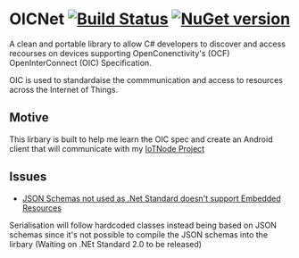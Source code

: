 # OICNet [![Build Status](https://travis-ci.org/NZSmartie/OICNet.svg?branch=master)](https://travis-ci.org/NZSmartie/OICNet) [![NuGet version](https://badge.fury.io/nu/NZSmartie.OICNet.svg)](https://www.nuget.org/packages/NZSmartie.OICNet/)

A clean and portable library to allow C# developers to discover and access recourses on devices supporting OpenConenctivity's (OCF) OpenInterConnect (OIC) Specification.

OIC is used to standardaise the commmunication and access to resources across the Internet of Things. 

## Motive

This lirbary is built to help me learn the OIC spec and create an Android client that will communicate with my [IoTNode Project](https://github.com/NZSmartie/IotNode)

## Issues

  - [JSON Schemas not used as .Net Standard doesn't support Embedded Resources](https://github.com/NZSmartie/OICNet/issues/1)

Serialisation will follow hardcoded classes instead being based on JSON schemas since it's not possible to compile the JSON schemas into the lirbary (Waiting on .NEt Standard 2.0 to be released)